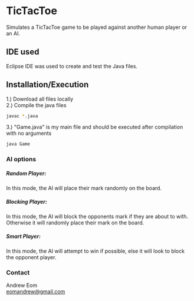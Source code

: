 # TicTacToe
Simulates a TicTacToe game to be played against another human player or an AI.

## IDE used
Eclipse IDE was used to create and test the Java files.
## Installation/Execution
1.) Download all files locally  
2.) Compile the java files  
```bash
javac *.java
```
3.) "Game.java" is my main file and should be executed after compilation with no arguments  
```bash
java Game
```
### AI options
##### Random Player: 
In this mode, the AI will place their mark randomly on the board.  
##### Blocking Player: 
In this mode, the AI will block the opponents mark if they are about to with. Otherwise it will randomly place their mark on the board.  
##### Smart Player: 
In this mode, the AI will attempt to win if possible, else it will look to block the opponent player.   

### Contact
Andrew Eom  
eomandrew@gmail.com
